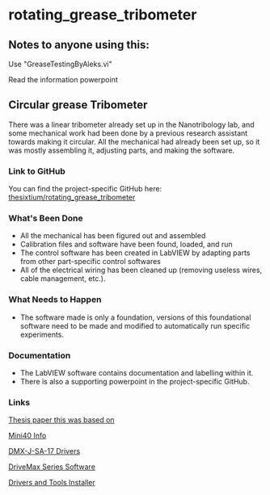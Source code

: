 # rotating_grease_tribometer

## Notes to anyone using this:
Use "GreaseTestingByAleks.vi"

Read the information powerpoint

## Circular grease Tribometer
There was a linear tribometer already set up in the Nanotribology lab, and some mechanical work had been done by a previous research assistant towards making it circular. All the mechanical had already been set up, so it was mostly assembling it, adjusting parts, and making the software.

### Link to GitHub
You can find the project-specific GitHub here:
[thesixtium/rotating_grease_tribometer](https://github.com/thesixtium/rotating_grease_tribometer)

### What's Been Done
* All the mechanical has been figured out and assembled
* Calibration files and software have been found, loaded, and run
* The control software has been created in LabVIEW by adapting parts from other part-specific control softwares
* All of the electrical wiring has been cleaned up (removing useless wires, cable management, etc.).

### What Needs to Happen
* The software made is only a foundation, versions of this foundational software need to be made and modified to automatically run specific experiments.

### Documentation
* The LabVIEW software contains documentation and labelling within it.
* There is also a supporting powerpoint in the project-specific GitHub.

### Links
[Thesis paper this was based on](https://www.ucalgary.ca/sites/default/files/teams/135/Brandon%20Wong%20MSc%20Thesis.pdf)

[Mini40 Info](https://www.ati-ia.com/products/ft/ft_models.aspx?id=mini40)

[DMX-J-SA-17 Drivers](https://www.arcus-technology.com/support/downloads/download-category/software-installation/)

[DriveMax Series Software](https://www.arcus-technology.com/support/downloads/download-info/drivemax-series-installer/)

[Drivers and Tools Installer](https://www.arcus-technology.com/support/downloads/download-info/drivers-and-tools-installer/ )
